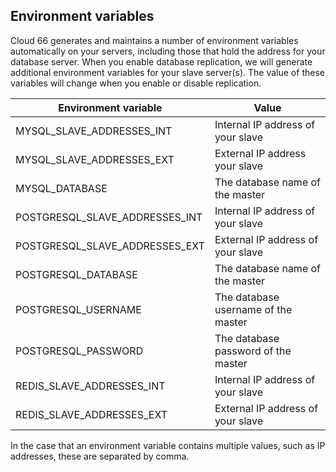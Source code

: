 

## Environment variables

Cloud 66 generates and maintains a number of environment variables automatically on your servers, including those that hold the address for your database server. When you enable database replication, we will generate additional environment variables for your slave server(s). The value of these variables will change when you enable or disable replication.



	
 <table class="table table-bordered table-striped"> 
   <thead> 
    <tr> 
     <th> Environment variable </th> 
     <th> Value </th> 
    </tr> 
   </thead> 
   <tbody> 
    <tr> 
     <td> MYSQL_SLAVE_ADDRESSES_INT </td> 
     <td> Internal IP address of your slave </td> 
    </tr> 
    <tr> 
     <td> MYSQL_SLAVE_ADDRESSES_EXT </td> 
     <td> External IP address your slave </td> 
    </tr> 
    <tr> 
     <td> MYSQL_DATABASE </td> 
     <td> The database name of the master </td> 
    </tr> 
    <tr> 
     <td> POSTGRESQL_SLAVE_ADDRESSES_INT </td> 
     <td> Internal IP address of your slave </td> 
    </tr> 
    <tr> 
     <td> POSTGRESQL_SLAVE_ADDRESSES_EXT </td> 
     <td> External IP address of your slave </td> 
    </tr> 
    <tr> 
     <td> POSTGRESQL_DATABASE </td> 
     <td> The database name of the master </td> 
    </tr> 
    <tr> 
     <td> POSTGRESQL_USERNAME </td> 
     <td> The database username of the master </td> 
    </tr> 
    <tr> 
     <td> POSTGRESQL_PASSWORD </td> 
     <td> The database password of the master </td> 
    </tr> 
    <tr> 
     <td> REDIS_SLAVE_ADDRESSES_INT </td> 
     <td> Internal IP address of your slave </td> 
    </tr> 
    <tr> 
     <td> REDIS_SLAVE_ADDRESSES_EXT </td> 
     <td> External IP address of your slave </td> 
    </tr> 
   </tbody> 
  </table>
	




In the case that an environment variable contains multiple values, such as IP addresses, these are separated by comma.

